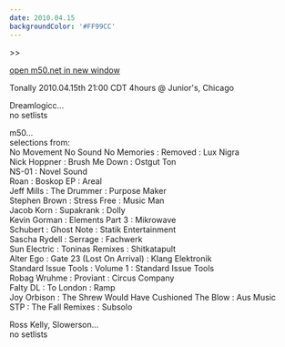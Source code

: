 ```yaml
---
date: 2010.04.15
backgroundColor: '#FF99CC'
---
```


\>>

[open m50.net in new window  
](http://m50.net/)  

Tonally 2010.04.15th 21:00 CDT 4hours @ Junior's, Chicago  


Dreamlogicc...  
no setlists  

m50...  
selections from:  
No Movement No Sound No Memories : Removed : Lux Nigra  
Nick Hoppner : Brush Me Down : Ostgut Ton  
NS-01 : Novel Sound  
Roan : Boskop EP : Areal  
Jeff Mills : The Drummer : Purpose Maker  
Stephen Brown : Stress Free : Music Man  
Jacob Korn : Supakrank : Dolly  
Kevin Gorman : Elements Part 3 : Mikrowave  
Schubert : Ghost Note : Statik Entertainment  
Sascha Rydell : Serrage : Fachwerk  
Sun Electric : Toninas Remixes : Shitkatapult  
Alter Ego : Gate 23 (Lost On Arrival) : Klang Elektronik  
Standard Issue Tools : Volume 1 : Standard Issue Tools  
Robag Wruhme : Proviant : Circus Company  
Falty DL : To London : Ramp  
Joy Orbison : The Shrew Would Have Cushioned The Blow : Aus Music  
STP : The Fall Remixes : Subsolo  


Ross Kelly, Slowerson...  
no setlists
